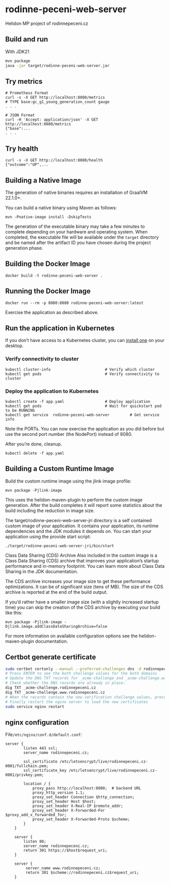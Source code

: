 # rodinne-peceni-web-server

Helidon MP project of rodinnepeceni.cz

## Build and run


With JDK21
```bash
mvn package
java -jar target/rodinne-peceni-web-server.jar
```

## Try metrics

```
# Prometheus Format
curl -s -X GET http://localhost:8080/metrics
# TYPE base:gc_g1_young_generation_count gauge
. . .

# JSON Format
curl -H 'Accept: application/json' -X GET http://localhost:8080/metrics
{"base":...
. . .
```



## Try health

```
curl -s -X GET http://localhost:8080/health
{"outcome":"UP",...

```


## Building a Native Image

The generation of native binaries requires an installation of GraalVM 22.1.0+.

You can build a native binary using Maven as follows:

```
mvn -Pnative-image install -DskipTests
```

The generation of the executable binary may take a few minutes to complete depending on
your hardware and operating system. When completed, the executable file will be available
under the `target` directory and be named after the artifact ID you have chosen during the
project generation phase.



## Building the Docker Image

```
docker build -t rodinne-peceni-web-server .
```

## Running the Docker Image

```
docker run --rm -p 8080:8080 rodinne-peceni-web-server:latest
```

Exercise the application as described above.
                                

## Run the application in Kubernetes

If you don’t have access to a Kubernetes cluster, you can [install one](https://helidon.io/docs/latest/#/about/kubernetes) on your desktop.

### Verify connectivity to cluster

```
kubectl cluster-info                        # Verify which cluster
kubectl get pods                            # Verify connectivity to cluster
```

### Deploy the application to Kubernetes

```
kubectl create -f app.yaml                  # Deploy application
kubectl get pods                            # Wait for quickstart pod to be RUNNING
kubectl get service  rodinne-peceni-web-server         # Get service info
```

Note the PORTs. You can now exercise the application as you did before but use the second
port number (the NodePort) instead of 8080.

After you’re done, cleanup.

```
kubectl delete -f app.yaml
```
                                

## Building a Custom Runtime Image

Build the custom runtime image using the jlink image profile:

```
mvn package -Pjlink-image
```

This uses the helidon-maven-plugin to perform the custom image generation.
After the build completes it will report some statistics about the build including the reduction in image size.

The target/rodinne-peceni-web-server-jri directory is a self contained custom image of your application. It contains your application,
its runtime dependencies and the JDK modules it depends on. You can start your application using the provide start script:

```
./target/rodinne-peceni-web-server-jri/bin/start
```

Class Data Sharing (CDS) Archive
Also included in the custom image is a Class Data Sharing (CDS) archive that improves your application’s startup
performance and in-memory footprint. You can learn more about Class Data Sharing in the JDK documentation.

The CDS archive increases your image size to get these performance optimizations. It can be of significant size (tens of MB).
The size of the CDS archive is reported at the end of the build output.

If you’d rather have a smaller image size (with a slightly increased startup time) you can skip the creation of the CDS
archive by executing your build like this:

```
mvn package -Pjlink-image -Djlink.image.addClassDataSharingArchive=false
```

For more information on available configuration options see the helidon-maven-plugin documentation.
                                
## Certbot generate certificate

```bash
sudo certbot certonly --manual --preferred-challenges dns -d rodinnepeceni.cz,www.rodinnepeceni.cz
# Press ENTER to see the both challenge values for the both domains
# Update the DNS TXT records for _acme-challenge and _acme-challenge.www by the new values and reload the DNS configuration
# Check whether the DNS records are already in place:
dig TXT _acme-challenge.rodinnepeceni.cz
dig TXT _acme-challenge.www.rodinnepeceni.cz
# When the records contain the new verification challenge values, press enter in the terminal window to finish the DNS verification challenge
# Finally restart the nginx server to load the new certificates
sudo service nginx restart
```

## nginx configuration

File``/etc/nginx/conf.d/default.conf``:

```
server {
        listen 443 ssl;
        server_name rodinnepeceni.cz;

        ssl_certificate /etc/letsencrypt/live/rodinnepeceni.cz-0001/fullchain.pem;
        ssl_certificate_key /etc/letsencrypt/live/rodinnepeceni.cz-0001/privkey.pem;

        location / {
            proxy_pass http://localhost:8080;  # backend URL
            proxy_http_version 1.1;
            proxy_set_header Connection $http_connection;
            proxy_set_header Host $host;
            proxy_set_header X-Real-IP $remote_addr;
            proxy_set_header X-Forwarded-For $proxy_add_x_forwarded_for;
            proxy_set_header X-Forwarded-Proto $scheme;
        }
    }

    server {
        listen 80;
        server_name rodinnepeceni.cz;
        return 301 https://$host$request_uri;
    }

    server {
         server_name www.rodinnepeceni.cz;
         return 301 $scheme://rodinnepeceni.cz$request_uri;
    }

```

